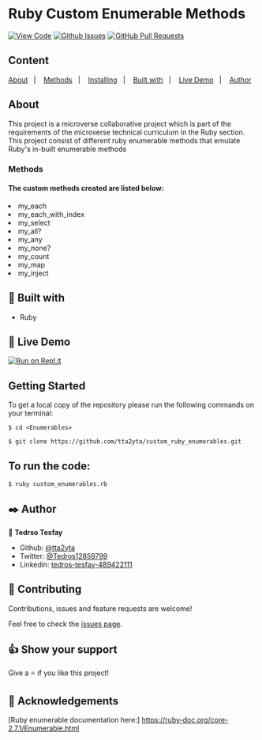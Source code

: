 # Ruby Custom Enumerable Methods
  
[![View Code](https://img.shields.io/badge/View%20-Code-green)](https://github.com/tta2yta/custom_ruby_enumerables/tree/feature_branch_1)
[![Github Issues](https://img.shields.io/badge/GitHub-Issues-orange)](https://github.com/tta2yta/custom_ruby_enumerables/issues)
[![GitHub Pull Requests](https://img.shields.io/badge/GitHub-Pull%20Requests-blue)](https://github.com/tta2yta/custom_ruby_enumerables/pull/)

## Content

<a text-align="center" href="#about">About</a>&nbsp;&nbsp;&nbsp;|&nbsp;&nbsp;&nbsp;
<a href="#method">Methods</a>&nbsp;&nbsp;&nbsp;|&nbsp;&nbsp;&nbsp;
<a href="#ins">Installing</a>&nbsp;&nbsp;&nbsp;|&nbsp;&nbsp;&nbsp;
<a href="#with">Built with</a>&nbsp;&nbsp;&nbsp;|&nbsp;&nbsp;&nbsp;
<a href="#ldl">Live Demo</a>&nbsp;&nbsp;&nbsp;|&nbsp;&nbsp;&nbsp;
<a href="#author">Author</a>

## About <a name = "about"></a>
This project is a microverse collaborative project which is part of the requirements of the microverse technical curriculum in the Ruby section.
This project consist of different ruby enumerable methods that emulate Ruby's in-built enumerable methods

<h3>Methods <a name = "method"></a></h3>
<h4>The custom methods created are listed below:</h4>
<li>my_each</li>
<li>my_each_with_index</li>
<li>my_select</li>
<li>my_all?</li>
<li>my_any</li>
<li>my_none?</li>
<li>my_count</li>
<li>my_map</li>
<li>my_inject</li>

## 🔧 Built with<a name = "with"></a>

- Ruby


## 🔴 Live Demo <a name = "ldl"></a>
[![Run on Repl.it](https://repl.it/@tta2yta)](https://repl.it/@tta2yta/customrubyenumerables-3?lite=true)

## Getting Started

To get a local copy of the repository please run the following commands on your terminal:

```
$ cd <Enumerables>
```

```
$ git clone https://github.com/tta2yta/custom_ruby_enumerables.git
```

## To run the code:

```
$ ruby custom_enumerables.rb
```

## ✒️  Author <a name = "author"></a>

👤 **Tedrso Tesfay**

- Github: [@tta2yta](https://github.com/tta2yta)
- Twitter: [@Tedros12859799](https://twitter.com/Tedros12859799)
- Linkedin: [tedros-tesfay-489422111](https://www.linkedin.com/in/tedros-tesfay-489422111/)


## 🤝 Contributing

Contributions, issues and feature requests are welcome!

Feel free to check the [issues page](https://github.com/tta2yta/custom_ruby_enumerables/issues).


## 👍 Show your support

Give a ⭐️ if you like this project!

## :clap: Acknowledgements
[Ruby enumerable documentation here:] https://ruby-doc.org/core-2.7.1/Enumerable.html

</div>
